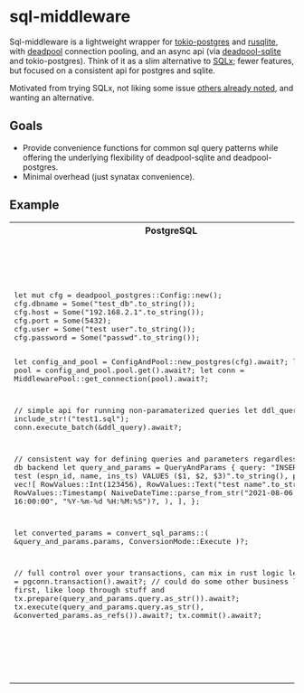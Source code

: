 # sql-middleware

Sql-middleware is a lightweight wrapper for [tokio-postgres](https://crates.io/crates/tokio-postgres) and [rusqlite](https://crates.io/crates/rusqlite), with [deadpool](https://github.com/deadpool-rs/deadpool) connection pooling, and an async api (via [deadpool-sqlite](https://github.com/deadpool-rs/deadpool) and tokio-postgres). Think of it as a slim alternative to [SQLx](https://crates.io/crates/sqlx); fewer features, but focused on a consistent api for postgres and sqlite.

Motivated from trying SQLx, not liking some issue [others already noted](https://www.reddit.com/r/rust/comments/16cfcgt/seeking_advice_considering_abandoning_sqlx_after/?rdt=44192), and wanting an alternative. 

## Goals
* Provide convenience functions for common sql query patterns while offering the underlying flexibility of deadpool-sqlite and deadpool-postgres.
* Minimal overhead (just synatax convenience).

## Example

<table>
<tr>
<th>
PostgreSQL
</th>
<th>
SQLite
</th>
</tr>
<tr>
<td>
<pre lang="rust">
let mut cfg = deadpool_postgres::Config::new();
cfg.dbname = Some("test_db".to_string());
cfg.host = Some("192.168.2.1".to_string());
cfg.port = Some(5432);
cfg.user = Some("test user".to_string());
cfg.password = Some("passwd".to_string());

let config_and_pool = ConfigAndPool::new_postgres(cfg).await?;
let pool = config_and_pool.pool.get().await?;
let conn = MiddlewarePool::get_connection(pool).await?;

// simple api for running non-paramaterized queries
let ddl_query = include_str!("test1.sql");
conn.execute_batch(&ddl_query).await?;

// consistent way for defining queries and parameters regardless of db backend
let query_and_params = QueryAndParams {
    query: "INSERT INTO test (espn_id, name, ins_ts) VALUES ($1, $2, $3)".to_string(),
    params: vec![
        RowValues::Int(123456),
        RowValues::Text("test name".to_string()),
        RowValues::Timestamp(
            NaiveDateTime::parse_from_str("2021-08-06 16:00:00", "%Y-%m-%d %H:%M:%S")?,
        ),
    ],
};

let converted_params = convert_sql_params::<PostgresParams>(
    &query_and_params.params,
    ConversionMode::Execute
)?;

// full control over your transactions, can mix in rust logic
let tx = pgconn.transaction().await?;
// could do some other business logic first, like loop through stuff and 
tx.prepare(query_and_params.query.as_str()).await?;
tx.execute(query_and_params.query.as_str(), &converted_params.as_refs()).await?;
tx.commit().await?;
</pre>
</td>
<td>
<pre lang="rust">
let cfg = "file::memory:?cache=shared".to_string();






let config_and_pool = ConfigAndPool::new_sqlite(cfg).await?;
let pool = config_and_pool.pool.get().await?;
let conn = MiddlewarePool::get_connection(pool).await?;

// simple api for running non-paramaterized queries
let ddl_query = include_str!("test1.sql");
conn.execute_batch(&ddl_query).await?;

// consistent way for defining queries and parameters regardless of db backend
let query_and_params = QueryAndParams {
    query: "INSERT INTO test (espn_id, name, ins_ts) VALUES (?1, ?2, ?3)".to_string(),
    params: vec![
        RowValues::Int(123456),
        RowValues::Text("test name".to_string()),
        RowValues::Timestamp(
            NaiveDateTime::parse_from_str("2021-08-06 16:00:00", "%Y-%m-%d %H:%M:%S")?,
        ),
    ],
};

let converted_params = convert_sql_params::<SqliteParamsExecute>(
    &query_and_params.params,
    ConversionMode::Execute
)?;

let sconn = match &conn {
    MiddlewarePoolConnection::Sqlite(sconn) => sconn,
    _ => panic!("Only sqlite is supported "),
};

// full control over your transactions, can mix in rust logic
{
    sconn
        .interact(move |xxx| {
            let tx = xxx.transaction()?;
            for query in query_and_params_vec.iter() {
                let mut stmt = tx.prepare(&query.query)?;
                let converted_params = convert_sql_params::<SqliteParamsExecute>(
                    &query.params,
                    ConversionMode::Execute,
                )?;
                stmt.execute(converted_params.0)?;
            }

            tx.commit()?;
            Ok::<_, SqlMiddlewareDbError>(())
        })
        .await?
}?;
</pre>
</td>
</tr>
</table>